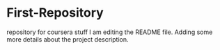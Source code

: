 # First-Repository
repository for coursera stuff
I am editing the README file. Adding some more details about the project description.

